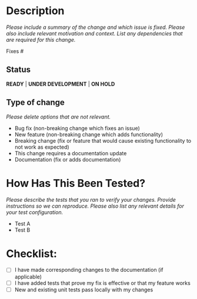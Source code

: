# Description

_Please include a summary of the change and which issue is fixed. Please also include relevant motivation and context. List any dependencies that are required for this change._

Fixes #<issue>


## Status
**READY** | **UNDER DEVELOPMENT** | **ON HOLD**


## Type of change

_Please delete options that are not relevant._

- Bug fix (non-breaking change which fixes an issue)
- New feature (non-breaking change which adds functionality)
- Breaking change (fix or feature that would cause existing functionality to not work as expected)
- This change requires a documentation update
- Documentation (fix or adds documentation)


# How Has This Been Tested?

_Please describe the tests that you ran to verify your changes. Provide instructions so we can reproduce. Please also list any relevant details for your test configuration._

- Test A
- Test B


# Checklist:

- [ ] I have made corresponding changes to the documentation (if applicable)
- [ ] I have added tests that prove my fix is effective or that my feature works
- [ ] New and existing unit tests pass locally with my changes
